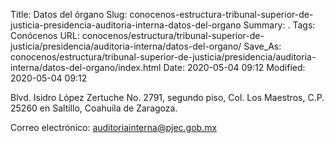 Title: Datos del órgano
Slug: conocenos-estructura-tribunal-superior-de-justicia-presidencia-auditoria-interna-datos-del-organo
Summary: .
Tags: Conócenos
URL: conocenos/estructura/tribunal-superior-de-justicia/presidencia/auditoria-interna/datos-del-organo/
Save_As: conocenos/estructura/tribunal-superior-de-justicia/presidencia/auditoria-interna/datos-del-organo/index.html
Date: 2020-05-04 09:12
Modified: 2020-05-04 09:12



Blvd. Isidro López Zertuche No. 2791, segundo piso, Col. Los Maestros, C.P. 25260 en Saltillo, Coahuila de Zaragoza.

Correo electrónico: auditoriainterna@pjec.gob.mx



